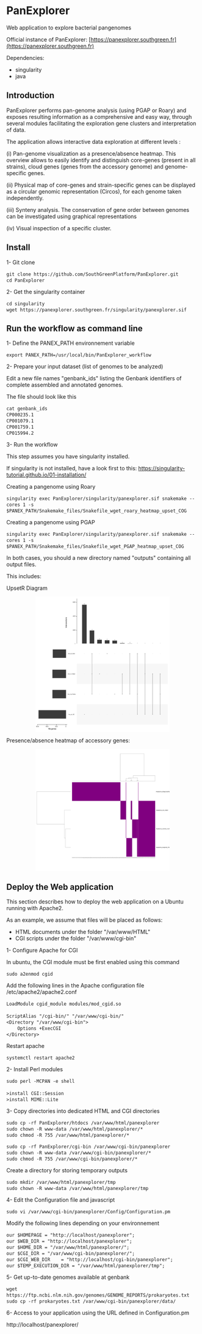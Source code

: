 # PanExplorer

Web application to explore bacterial pangenomes

Official instance of PanExplorer: [https://panexplorer.southgreen.fr](https://panexplorer.southgreen.fr)

Dependencies:
- singularity
- java

## Introduction

PanExplorer performs pan-genome analysis (using PGAP or Roary) and exposes resulting information as a comprehensive and easy way, through several modules facilitating the exploration gene clusters and interpretation of data.

The application allows interactive data exploration at different levels :

(i) Pan-genome visualization as a presence/absence heatmap. This overview allows to easily identify and distinguish core-genes (present in all strains), cloud genes (genes from the accessory genome) and genome-specific genes.

(ii) Physical map of core-genes and strain-specific genes can be displayed as a circular genomic representation (Circos), for each genome taken independently.

(iii) Synteny analysis. The conservation of gene order between genomes can be investigated using graphical representations

(iv) Visual inspection of a specific cluster.


## Install

1- Git clone

```
git clone https://github.com/SouthGreenPlatform/PanExplorer.git
cd PanExplorer
```

2- Get the singularity container

```
cd singularity
wget https://panexplorer.southgreen.fr/singularity/panexplorer.sif
```

## Run the workflow as command line

1- Define the PANEX_PATH environnement variable

```
export PANEX_PATH=/usr/local/bin/PanExplorer_workflow
```

2- Prepare your input dataset (list of genomes to be analyzed)

Edit a new file names "genbank_ids" listing the Genbank identifiers of complete assembled and annotated genomes. 

The file should look like this

```
cat genbank_ids
CP000235.1
CP001079.1
CP001759.1
CP015994.2
```

3- Run the workflow

This step assumes you have singularity installed.

If singularity is not installed, have a look first to this: https://singularity-tutorial.github.io/01-installation/

Creating a pangenome using Roary

```
singularity exec PanExplorer/singularity/panexplorer.sif snakemake --cores 1 -s $PANEX_PATH/Snakemake_files/Snakefile_wget_roary_heatmap_upset_COG
```

Creating a pangenome using PGAP

```
singularity exec PanExplorer/singularity/panexplorer.sif snakemake --cores 1 -s $PANEX_PATH/Snakemake_files/Snakefile_wget_PGAP_heatmap_upset_COG
```

In both cases, you should a new directory named "outputs" containing all output files.

This includes:

UpsetR Diagram

 <img src="upsetr.svg" align="center" width="70%" style="display: block; margin: auto;"/>
 
 Presence/absence heatmap of accessory genes:
 
 <img src="heatmap.svg" align="center" width="70%" style="display: block; margin: auto;"/>

## Deploy the Web application

This section describes how to deploy the web application on a Ubuntu running with Apache2.

As an example, we assume that files will be placed as follows:
- HTML documents under the folder "/var/www/HTML"
- CGI scripts under the folder "/var/www/cgi-bin"

1- Configure Apache for CGI

In ubuntu, the CGI module must be first enabled using this command

```
sudo a2enmod cgid
```

Add the following lines in the Apache configuration file /etc/apache2/apache2.conf

```
LoadModule cgid_module modules/mod_cgid.so

ScriptAlias "/cgi-bin/" "/var/www/cgi-bin/"
<Directory "/var/www/cgi-bin">
    Options +ExecCGI
</Directory>
```

Restart apache

```
systemctl restart apache2
```

2- Install Perl modules

```
sudo perl -MCPAN -e shell

>install CGI::Session
>install MIME::Lite

```

3- Copy directories into dedicated HTML and CGI directories

```
sudo cp -rf PanExplorer/htdocs /var/www/html/panexplorer
sudo chown -R www-data /var/www/html/panexplorer/*
sudo chmod -R 755 /var/www/html/panexplorer/*
```

```
sudo cp -rf PanExplorer/cgi-bin /var/www/cgi-bin/panexplorer
sudo chown -R www-data /var/www/cgi-bin/panexplorer/*
sudo chmod -R 755 /var/www/cgi-bin/panexplorer/*
```

Create a directory for storing temporary outputs

```
sudo mkdir /var/www/html/panexplorer/tmp
sudo chown -R www-data /var/www/html/panexplorer/tmp
```

4- Edit the Configuration file and javascript

```
sudo vi /var/www/cgi-bin/panexplorer/Config/Configuration.pm
```

Modify the following lines depending on your environnement

```
our $HOMEPAGE = "http://localhost/panexplorer";
our $WEB_DIR = "http://localhost/panexplorer";
our $HOME_DIR = "/var/www/html/panexplorer/";
our $CGI_DIR = "/var/www/cgi-bin/panexplorer/";
our $CGI_WEB_DIR    = "http://localhost/cgi-bin/panexplorer";
our $TEMP_EXECUTION_DIR = "/var/www/html/panexplorer/tmp";
```

5- Get up-to-date genomes available at genbank

```
wget https://ftp.ncbi.nlm.nih.gov/genomes/GENOME_REPORTS/prokaryotes.txt
sudo cp -rf prokaryotes.txt /var/www/cgi-bin/panexplorer/data/
```

6- Access to your application using the URL defined in Configuration.pm

http://localhost/panexplorer/
